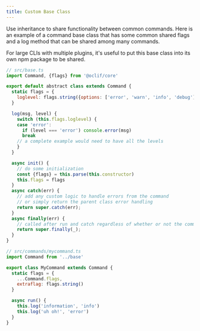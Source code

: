 ```yaml
---
title: Custom Base Class
---
```


Use inheritance to share functionality between common commands. Here is an example of a command base class that has some common shared flags and a log method that can be shared among many commands.

For large CLIs with multiple plugins, it's useful to put this base class into its own npm package to be shared.

```js
// src/base.ts
import Command, {flags} from '@oclif/core'

export default abstract class extends Command {
  static flags = {
    loglevel: flags.string({options: ['error', 'warn', 'info', 'debug']})
  }

  log(msg, level) {
    switch (this.flags.loglevel) {
    case 'error':
      if (level === 'error') console.error(msg)
      break
    // a complete example would need to have all the levels
    }
  }

  async init() {
    // do some initialization
    const {flags} = this.parse(this.constructor)
    this.flags = flags
  }
  async catch(err) {
    // add any custom logic to handle errors from the command
    // or simply return the parent class error handling
    return super.catch(err);
  }
  async finally(err) {
    // called after run and catch regardless of whether or not the command errored
    return super.finally(_);
  }
}

// src/commands/mycommand.ts
import Command from '../base'

export class MyCommand extends Command {
  static flags = {
    ...Command.flags,
    extraflag: flags.string()
  }

  async run() {
    this.log('information', 'info')
    this.log('uh oh!', 'error')
  }
}
```
